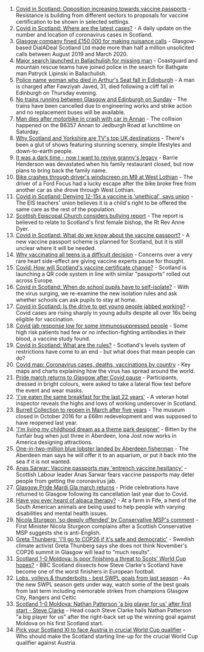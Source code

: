 1. [Covid in Scotland: Opposition increasing towards vaccine passports](https://www.bbc.co.uk/news/uk-scotland-scotland-politics-58453551?at_medium=RSS&at_campaign=KARANGA) - Resistance is building from different sectors to proposals for vaccine certification to be shown in selected settings.
2. [Covid in Scotland: Where are the latest cases?](https://www.bbc.co.uk/news/uk-scotland-53511877?at_medium=RSS&at_campaign=KARANGA) - A daily update on the number and location of coronavirus cases in Scotland.
3. [Glasgow company fined £150,000 for making nuisance calls](https://www.bbc.co.uk/news/uk-scotland-glasgow-west-58455022?at_medium=RSS&at_campaign=KARANGA) - Glasgow-based DialADeal Scotland Ltd made more than half a million unsolicited calls between August 2019 and March 2020.
4. [Major search launched in Ballachulish for missing man](https://www.bbc.co.uk/news/uk-scotland-highlands-islands-58456405?at_medium=RSS&at_campaign=KARANGA) - Coastguard and mountain rescue teams have joined police in the search for Bathgate man Patryck Lipinski in Ballachulish.
5. [Police name woman who died in Arthur's Seat fall in Edinburgh](https://www.bbc.co.uk/news/uk-scotland-edinburgh-east-fife-58450378?at_medium=RSS&at_campaign=KARANGA) - A man is charged after Fawziyah Javed, 31, died following a cliff fall in Edinburgh on Thursday evening.
6. [No trains running between Glasgow and Edinburgh on Sunday](https://www.bbc.co.uk/news/uk-scotland-58455015?at_medium=RSS&at_campaign=KARANGA) - The trains have been cancelled due to engineering works and strike action and no replacement buses will be available.
7. [Man dies after motorbike in crash with car in Annan](https://www.bbc.co.uk/news/uk-scotland-south-scotland-58454083?at_medium=RSS&at_campaign=KARANGA) - The collision happened on the B6357 Annan to Jedburgh Road at lunchtime on Saturday.
8. [Why Scotland and Yorkshire are TV's top UK destinations](https://www.bbc.co.uk/news/entertainment-arts-58421232?at_medium=RSS&at_campaign=KARANGA) - There's been a glut of shows featuring stunning scenery, simple lifestyles and down-to-earth people.
9. [It was a dark time - now I want to revive granny's legacy](https://www.bbc.co.uk/news/uk-scotland-edinburgh-east-fife-58429014?at_medium=RSS&at_campaign=KARANGA) - Barrie Henderson was devastated when his family restaurant closed, but now plans to bring back the family name.
10. [Bike crashes through driver's windscreen on M9 at West Lothian](https://www.bbc.co.uk/news/uk-scotland-edinburgh-east-fife-58450663?at_medium=RSS&at_campaign=KARANGA) - The driver of a Ford Focus had a lucky escape after the bike broke free from another car as she drove through West Lothian.
11. [Covid in Scotland: Denying 12-15s a vaccine is 'unethical', says union](https://www.bbc.co.uk/news/uk-scotland-58447803?at_medium=RSS&at_campaign=KARANGA) - The EIS teachers' union believes it is a child's right to be offered the same care as the rest of the population.
12. [Scottish Episcopal Church considers bullying report](https://www.bbc.co.uk/news/uk-scotland-north-east-orkney-shetland-58448658?at_medium=RSS&at_campaign=KARANGA) - The report is believed to relate to Scotland's first female bishop, the Rt Rev Anne Dyer.
13. [Covid in Scotland: What do we know about the vaccine passport?](https://www.bbc.co.uk/news/uk-scotland-58422607?at_medium=RSS&at_campaign=KARANGA) - A new vaccine passport scheme is planned for Scotland, but it is still unclear where it will be needed.
14. [Why vaccinating all teens is a difficult decision](https://www.bbc.co.uk/news/health-58423152?at_medium=RSS&at_campaign=KARANGA) - Concerns over a very rare heart side-effect are giving vaccine experts pause for thought.
15. [Covid: How will Scotland's vaccine certificate change?](https://www.bbc.co.uk/news/uk-scotland-57519070?at_medium=RSS&at_campaign=KARANGA) - Scotland is launching a QR code system in line with similar "passports" rolled out across Europe.
16. [Covid in Scotland: When do school pupils have to self-isolate?](https://www.bbc.co.uk/news/uk-scotland-58381883?at_medium=RSS&at_campaign=KARANGA) - With the virus surging, we re-examine the new isolation rules and ask whether schools can ask pupils to stay at home.
17. [Covid in Scotland: Is the drive to get young people jabbed working?](https://www.bbc.co.uk/news/uk-scotland-58342389?at_medium=RSS&at_campaign=KARANGA) - Covid cases are rising sharply in young adults despite all over 16s being eligible for vaccination.
18. [Covid jab response low for some immunosuppressed people](https://www.bbc.co.uk/news/health-58317261?at_medium=RSS&at_campaign=KARANGA) - Some high risk patients had few or no infection-fighting antibodies in their blood, a vaccine study found.
19. [Covid in Scotland: What are the rules?](https://www.bbc.co.uk/news/uk-scotland-53166816?at_medium=RSS&at_campaign=KARANGA) - Scotland's levels system of restrictions have come to an end - but what does that mean people can do?
20. [Covid map: Coronavirus cases, deaths, vaccinations by country](https://www.bbc.co.uk/news/world-51235105?at_medium=RSS&at_campaign=KARANGA) - Key maps and charts explaining how the virus has spread around the world.
21. [Pride march returns to Glasgow after Covid pause](https://www.bbc.co.uk/news/uk-scotland-glasgow-west-58448655?at_medium=RSS&at_campaign=KARANGA) - Participants, dressed in bright colours, were asked to take a lateral flow test before the event and wear masks.
22. ['I've eaten the same breakfast for the last 22 years'](https://www.bbc.co.uk/news/uk-scotland-scotland-business-58323888?at_medium=RSS&at_campaign=KARANGA) - A veteran hotel inspector reveals the highs and lows of working undercover in Scotland.
23. [Burrell Collection to reopen in March after five years](https://www.bbc.co.uk/news/uk-scotland-58421389?at_medium=RSS&at_campaign=KARANGA) - The museum closed in October 2016 for a £68m redevelopment and was supposed to have reopened last year.
24. ['I'm living my childhood dream as a theme park designer'](https://www.bbc.co.uk/news/uk-scotland-north-east-orkney-shetland-58308830?at_medium=RSS&at_campaign=KARANGA) - Bitten by the funfair bug when just three in Aberdeen, Iona Jost now works in America designing attractions.
25. [One-in-two-million blue lobster landed by Aberdeen fisherman](https://www.bbc.co.uk/news/uk-scotland-north-east-orkney-shetland-58420028?at_medium=RSS&at_campaign=KARANGA) - The Aberdeen man says he will offer it to an aquarium, or put it back into the sea if it is not wanted.
26. [Anas Sarwar: Vaccine passports may 'entrench vaccine hesitancy'](https://www.bbc.co.uk/news/uk-scotland-58455886?at_medium=RSS&at_campaign=KARANGA) - Scottish Labour leader Anas Sarwar fears vaccine passports may deter people from getting the coronavirus jab.
27. [Glasgow Pride Mardi Gla march returns](https://www.bbc.co.uk/news/uk-scotland-58450443?at_medium=RSS&at_campaign=KARANGA) - Pride celebrations have returned to Glasgow following its cancellation last year due to Covid.
28. [Have you ever heard of alpaca therapy?](https://www.bbc.co.uk/news/uk-scotland-58423392?at_medium=RSS&at_campaign=KARANGA) - At a farm in Fife, a herd of the South American animals are being used to help people with varying disabilities and mental health issues.
29. [Nicola Sturgeon 'so deeply offended' by Conservative MSP's comment](https://www.bbc.co.uk/news/uk-scotland-58423484?at_medium=RSS&at_campaign=KARANGA) - First Minister Nicola Sturgeon complains after a Scottish Conservative MSP suggests she is anti-English.
30. [Greta Thunberg: 'I'll go to COP26 if it's safe and democratic'](https://www.bbc.co.uk/news/uk-scotland-58388980?at_medium=RSS&at_campaign=KARANGA) - Swedish climate activist Greta Thunberg says she does not think November's COP26 summit in Glasgow will lead to "much results".
31. [Scotland 1-0 Moldova: Is poor finishing a threat to Scots' World Cup hopes?](https://www.bbc.co.uk/sport/football/58451410?at_medium=RSS&at_campaign=KARANGA) - BBC Scotland dissects how Steve Clarke's Scotland have become one of the worst finishers in European football.
32. [Lobs, volleys & thunderbolts - best SWPL goals from last season](https://www.bbc.co.uk/sport/av/football/58440938?at_medium=RSS&at_campaign=KARANGA) - As the new SWPL season gets under way, watch some of the best goals from last term including memorable strikes from champions Glasgow City, Rangers and Celtic
33. [Scotland 1-0 Moldova: Nathan Patterson 'a big player for us' after first start - Steve Clarke](https://www.bbc.co.uk/sport/football/58451400?at_medium=RSS&at_campaign=KARANGA) - Head coach Steve Clarke hails Nathan Patterson "a big player for us" after the right-back set up the winning goal against Moldova on his first Scotland start.
34. [Pick your Scotland XI to face Austria in crucial World Cup qualifier](https://www.bbc.co.uk/sport/football/58453863?at_medium=RSS&at_campaign=KARANGA) - Who should make the Scotland starting line-up for the crucial World Cup qualifier against Austria.
